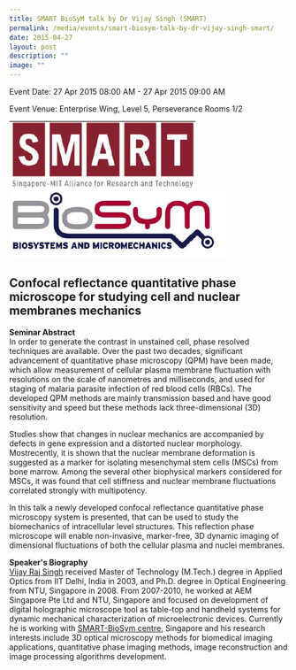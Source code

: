 ```yaml
---
title: SMART BioSyM talk by Dr Vijay Singh (SMART)
permalink: /media/events/smart-biosym-talk-by-dr-vijay-singh-smart/
date: 2015-04-27
layout: post
description: ""
image: ""
---
```


Event Date: 27 Apr 2015 08:00 AM - 27 Apr 2015 09:00 AM

Event Venue: Enterprise Wing, Level 5, Perseverance Rooms 1/2

![](/images/Events/Vijay.png)![](/images/Events/Vijay'.png)

**Confocal reflectance quantitative phase microscope for studying cell and nuclear membranes mechanics**
--------------------------------------------------------------------------------------------------------

**Seminar Abstract**  
In order to generate the contrast in unstained cell, phase resolved techniques are available. Over the past two decades, significant advancement of quantitative phase microscopy (QPM) have been made, which allow measurement of cellular plasma membrane fluctuation with resolutions on the scale of nanometres and milliseconds, and used for staging of malaria parasite infection of red blood cells (RBCs). The developed QPM methods are mainly transmission based and have good sensitivity and speed but these methods lack three-dimensional (3D) resolution.  
  
Studies show that changes in nuclear mechanics are accompanied by defects in gene expression and a distorted nuclear morphology. Mostrecently, it is shown that the nuclear membrane deformation is suggested as a marker for isolating mesenchymal stem cells (MSCs) from bone marrow. Among the several other biophysical markers considered for MSCs, it was found that cell stiffness and nuclear membrane fluctuations correlated strongly with multipotency.  
  
In this talk a newly developed confocal reflectance quantitative phase microscopy system is presented, that can be used to study the biomechanics of intracellular level structures. This reflection phase microscope will enable non-invasive, marker-free, 3D dynamic imaging of dimensional fluctuations of both the cellular plasma and nuclei membranes.

**Speaker's Biography**  
[Vijay Raj Singh](https://sites.google.com/site/vrsinghsite/) received Master of Technology (M.Tech.) degree in Applied Optics from IIT Delhi, India in 2003, and Ph.D. degree in Optical Engineering from NTU, Singapore in 2008. From 2007-2010, he worked at AEM Singapore Pte Ltd and NTU, Singapore and focused on development of digital holographic microscope tool as table-top and handheld systems for dynamic mechanical characterization of microelectronic devices. Currently he is working with [SMART-BioSym centre](http://web.mit.edu/smart/research/biosym/BioSyM%20-%20Home1.html), Singapore and his research interests include 3D optical microscopy methods for biomedical imaging applications, quantitative phase imaging methods, image reconstruction and image processing algorithms development.
